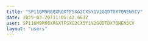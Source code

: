 ```yaml
---
title: "SP116M9R68XRGXTFSXG2CX5Y1V2GQDTDX7QNEN5CV"
date: 2025-03-20T11:05:42.663Z
user: SP116M9R68XRGXTFSXG2CX5Y1V2GQDTDX7QNEN5CV
layout: "users"
---
```

    